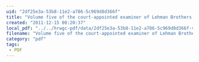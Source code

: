 ```yaml
---
uid: "2df25e3a-53b8-11e2-a786-5c969d8d366f"
title: "Volume five of the court-appointed examiner of Lehman Brothers bankruptcy case, investigating what brought down the investment bank."
created: "2011-12-15 00:20:37"
local_pdf: "../../hrwgc-pdf/data/2df25e3a-53b8-11e2-a786-5c969d8d366f-volume-five-of-the-court-appointed-examiner-of-lehman-brothers-bankruptcy-case-investigating-what-brought-down-the-investment-bank.pdf"
filename: "Volume five of the court-appointed examiner of Lehman Brothers bankruptcy case, investigating what brought down the investment bank..html"
category: "pdf"
tags: 
 - PDF
---
```

